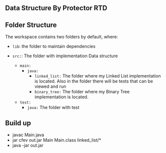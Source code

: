 ## Data Structure By Protector RTD


## Folder Structure

The workspace contains two folders by default, where:

- `lib`: the folder to maintain dependencies

- `src:`: The folder with implementation Data structure
  - `main:` 
    - `java:`
      - `linked_list:` The folder where my Linked List implementation is located. Also in the folder there will be tests that can be viewed and run
      - `binary_tree:` The folder where my Binary Tree implementation is located. 
  - `test:`
    - `java:` The folder with test
  


## Build up
- javac Main.java
- jar cfev out.jar Main Main.class linked_list/*
- java -jar out.jar




